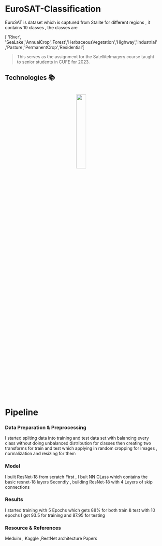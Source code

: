 # EuroSAT-Classification
 EuroSAT is dataset which is captured from Stalite for different regions  , it contains 10 classes , the classes are 

[ 'River', 'SeaLake','AnnualCrop','Forest','HerbaceousVegetation','Highway','Industrial','Pasture','PermanentCrop','Residential']


>This serves as the assignment for the SatelliteImagery course taught to senior students in CUFE for 2023.

## Technologies 📚

<br>

<div align='center'>

<img src="https://github.com/Iten-No-404/COVID-Vaccine-Stance-Detection/blob/main/pytorch.png"  width="25%">
</div>
<br>


# Pipeline 
### Data Preparation  & Preprocessing
I started spliting data into training and test data set with balancing every class without doing unbalanced distribution for classes then creating two transforms for train and test which applying in  random cropping for images , normalization and resizing for them
### Model 
I bulit ResNet-18 from scratch 
First , I buit NN CLass which contains the basic resnet-18 layers
Secondly , building ResNet-18 with 4 Layers of skip connections
### Results
I started training with 5 Epochs which gets 88% for both train & test
with 10 epochs I got 93.5 for training and 87.95 for testing

### Resource & References 
Meduim , Kaggle ,RestNet architecture Papers

